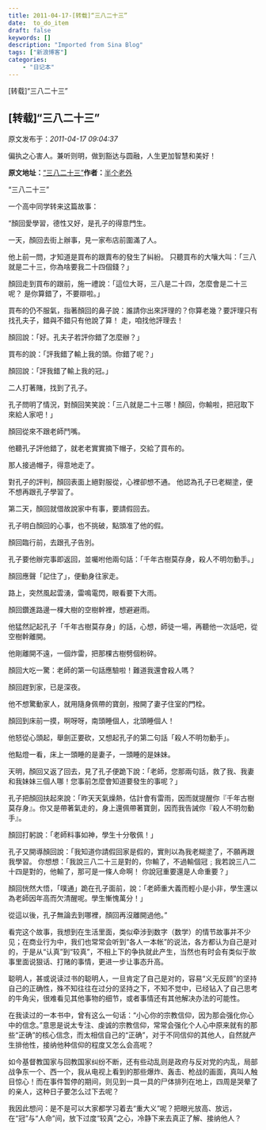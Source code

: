 ```yaml
---
title: 2011-04-17-[转载]“三八二十三”
date:  to_do_item
draft: false
keywords: []
description: "Imported from Sina Blog"
tags: ["新浪博客"]
categories: 
    - "日记本"
---
```

[转载]“三八二十三”
## [转载]“三八二十三”

 原文发布于：*2011-04-17 09:04:37*

偏执之心害人。兼听则明，做到豁达与圆融，人生更加智慧和美好！

**原文地址：**[“三八二十三”](http://blog.sina.com.cn/s/blog_4b5d71560100q7aw.html)**作者：**[半个老外](http://blog.sina.com.cn/u/1264415062)

“三八二十三”

 

 

一个高中同学转来这篇故事：

 

 

“顏回愛學習，德性又好，是孔子的得意門生。 

一天，顏回去街上辦事，見一家布店前圍滿了人。 
     
他上前一問，才知道是買布的跟賣布的發生了糾紛。 只聽買布的大嚷大叫：「三八就是二十三，你為啥要我二十四個錢？」 

顏回走到買布的跟前，施一禮說：「這位大哥，三八是二十四，怎麼會是二十三呢？ 是你算錯了，不要辯啦。」 
     
買布的仍不服氣，指著顏回的鼻子說：誰請你出來評理的？你算老幾？要評理只有找孔夫子，錯與不錯只有他說了算！ 走，咱找他評理去！ 
     
顏回說：「好。孔夫子若評你錯了怎麼辦？」 
     
買布的說：「評我錯了輸上我的頭。你錯了呢？」 
     
顏回說：「評我錯了輸上我的冠。」 
     
二人打著賭，找到了孔子。 
     
孔子問明了情況，對顏回笑笑說：「三八就是二十三哪！顏回，你輸啦，把冠取下來給人家吧！」 
     
顏回從來不跟老師鬥嘴。 
     
他聽孔子評他錯了，就老老實實摘下帽子，交給了買布的。 
     
那人接過帽子，得意地走了。 
     
對孔子的評判，顏回表面上絕對服從，心裡卻想不通。 他認為孔子已老糊塗，便不想再跟孔子學習了。 
     
第二天，顏回就借故說家中有事，要請假回去。 
     
孔子明白顏回的心事，也不挑破，點頭准了他的假。 
     
顏回臨行前，去跟孔子告別。 
     
孔子要他辦完事即返回，並囑咐他兩句話：「千年古樹莫存身，殺人不明勿動手。」 
     
顏回應聲「記住了」，便動身往家走。 
     
路上，突然風起雲湧，雷鳴電閃，眼看要下大雨。 
     
顏回鑽進路邊一棵大樹的空樹幹裡，想避避雨。 
     
他猛然記起孔子「千年古樹莫存身」的話，心想，師徒一場，再聽他一次話吧，從空樹幹離開。 
     
他剛離開不遠，一個炸雷，把那棵古樹劈個粉碎。 
     
顏回大吃一驚：老師的第一句話應驗啦！難道我還會殺人嗎？ 
     
顏回趕到家，已是深夜。 
     
他不想驚動家人，就用隨身佩帶的寶劍，撥開了妻子住室的門栓。 

顏回到床前一摸，啊呀呀，南頭睡個人，北頭睡個人！ 
     
他怒從心頭起，舉劍正要砍，又想起孔子的第二句話「殺人不明勿動手」。 
     
他點燈一看，床上一頭睡的是妻子，一頭睡的是妹妹。 
     
天明，顏回又返了回去，見了孔子便跪下說：「老師，您那兩句話，救了我、我妻和我妹妹三個人哪！您事前怎麼會知道要發生的事呢？」 

孔子把顏回扶起來說：「昨天天氣燥熱，估計會有雷雨，因而就提醒你『千年古樹莫存身』。你又是帶著氣走的，身上還佩帶著寶劍，因而我告誡你『殺人不明勿動手』。 
     
顏回打躬說：「老師料事如神，學生十分敬佩！」 
     
孔子又開導顏回說：「我知道你請假回家是假的，實則以為我老糊塗了，不願再跟我學習。 你想想：「我說三八二十三是對的，你輸了，不過輸個冠﹔我若說三八二十四是對的，他輸了，那可是一條人命啊！ 你說冠重要還是人命重要？」 
     
顏回恍然大悟，「噗通」跪在孔子面前，說：「老師重大義而輕小是小非，學生還以為老師因年高而欠清醒呢。學生慚愧萬分！」 
     
從這以後，孔子無論去到哪裡，顏回再沒離開過他。”

  

 

看完这个故事，我想到在生活里面，类似牵涉到数字（数学）的情节故事并不少见；在商业行为中，我们也常常会听到“各人一本帐”的说法，各方都认为自己是对的，于是从“认真”到“较真”，不相上下的争执就此产生，当然也有时会有类似于故事里面说狠话、打赌的事情，更进一步让事态升高。

聪明人，甚或说读过书的聪明人，一旦肯定了自己是对的，容易“义无反顾”的坚持自己的正确性，殊不知往往在过分的坚持之下，不知不觉中，已经钻入了自己思考的牛角尖，很难看见其他事物的细节，或者事情还有其他解决办法的可能性。

在我读过的一本书中，曾有这么一句话：“小心你的宗教信仰，因为那会强化你心中的信念。”意思是说太专注、虔诚的宗教信仰，常常会强化个人心中原来就有的那些“正确”的核心信念，而太相信自己的“正确”，对于不同信仰的其他人，自然就产生排他性，接纳他种信仰的程度又怎么会高呢？

如今基督教国家与回教国家纠纷不断，还有些动乱则是政府与反对党的内乱，局部战争东一个、西一个，我从电视上看到的那些爆炸、轰击、枪战的画面，真叫人触目惊心！而在事件暂停的期间，则见到一具一具的尸体排列在地上，四周是哭晕了的亲人，这种日子要怎么过下去呢？

我因此想问：是不是可以大家都学习着去“重大义”呢？把眼光放高、放远，在“冠”与“人命”间，放下过度“较真”之心，冷静下来去真正了解、接纳他人？


